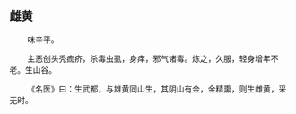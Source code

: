 ## 雌黄
<p>&emsp;&emsp;
味辛平。
</p>
<p>&emsp;&emsp;
主恶创头秃痂疥，杀毒虫虱，身痒，邪气诸毒。炼之，久服，轻身增年不老。生山谷。
</p>
<p>&emsp;&emsp;
《名医》曰：生武都，与雄黄同山生，其阴山有金，金精熏，则生雌黄，采无时。
</p>
